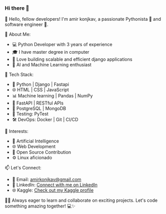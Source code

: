 ### Hi there 👋
👋 Hello, fellow developers! I'm amir konjkav, a passionate Pythonista 🐍 and software engineer 🚀.

🌟 About Me:
- 💻 Python Developer with 3 years of experience
- 🎓 I have master degree in computer
- 🚀 Love building scalable and efficient django applications
- 🤖 AI and Machine Learning enthusiast

🔧 Tech Stack:
- 🐍 Python | Django | Fastapi
- 🌐 HTML | CSS | JavaScript
- 📊 Machine learning | Pandas | NumPy
- 🚀 FastAPI | RESTful APIs
- 🐘 PostgreSQL | MongoDB
- 🧪 Testing: PyTest
- 🛠 DevOps: Docker | Git | CI/CD

🌈 Interests:
- 🤖 Artificial Intelligence
- 🌐 Web Development
- 🚀 Open Source Contribution
- ⚙️ Linux aficionado

📫 Let's Connect:
- 📧 Email: amirkonjkav@gmail.com
- 🔗 LinkedIn: [Connect with me on LinkedIn](https://www.linkedin.com/in/amir-konjkav-7761b350/)
- 🌐 Kaggle: [Check out my Kaggle profile](https://www.kaggle.com/amirkonjkav)


👨‍💻 Always eager to learn and collaborate on exciting projects. Let's code something amazing together! 💻✨

